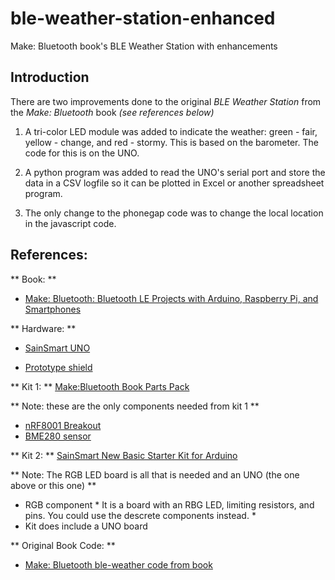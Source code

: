 # ble-weather-station-enhanced
Make: Bluetooth book's BLE Weather Station with enhancements

## Introduction

There are two improvements done to the original *BLE Weather Station* from the *Make: Bluetooth* book *(see references below)*

 1.  A tri-color LED module was added to indicate the weather: green - fair, yellow - change, and red - stormy.  This is based on the barometer.  The code for this is on the UNO.

 1. A python program was added to read the UNO's serial port and store the data in a CSV logfile so it can be plotted in Excel or another spreadsheet program.

 1. The only change to the phonegap code was to change the local location in the javascript code.


## References:

** Book: **

  * [Make: Bluetooth: Bluetooth LE Projects with Arduino, Raspberry Pi, and Smartphones](https://www.amazon.com/gp/product/1457187094/ref=oh_aui_search_detailpage?ie=UTF8&psc=1)


** Hardware: **

  * [SainSmart UNO](https://www.amazon.com/gp/product/B006GX8IAY/ref=oh_aui_search_detailpage?ie=UTF8&psc=1)

  * [Prototype shield](https://www.amazon.com/gp/product/B00Q9YB7PI/ref=oh_aui_detailpage_o09_s00?ie=UTF8&psc=1)


** Kit 1: **   [Make:Bluetooth Book Parts Pack](https://www.adafruit.com/products/3026)

** Note: these are the only components needed from kit 1 **

  * [nRF8001 Breakout](https://www.adafruit.com/product/1697)
  * [BME280 sensor](https://www.adafruit.com/product/2652)


** Kit 2: **  [SainSmart New Basic Starter Kit for Arduino](https://www.amazon.com/gp/product/B00UV7KAPM/ref=oh_aui_search_detailpage?ie=UTF8&psc=1)

** Note: The RGB LED board is all that is needed and an UNO (the one above or this one) **

  * RGB component * It is a board with an RBG LED, limiting resistors, and pins. You could use the descrete components instead. *
  * Kit does include a UNO board


** Original Book Code: **

  * [Make: Bluetooth ble-weather code from book](https://github.com/MakeBluetooth/ble-weather)
